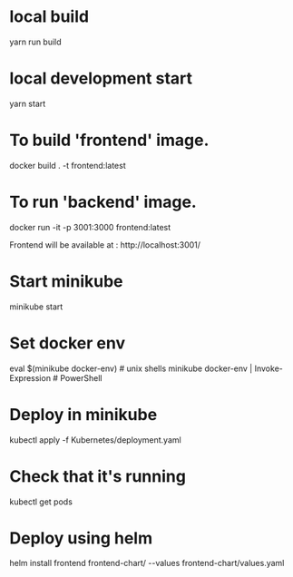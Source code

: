 
# local build
yarn run build

# local development start 
yarn start


# To build 'frontend' image.
docker build . -t frontend:latest

# To run 'backend' image.
docker run -it -p 3001:3000 frontend:latest


Frontend will be available at : http://localhost:3001/


# Start minikube
minikube start

# Set docker env
eval $(minikube docker-env)             # unix shells
minikube docker-env | Invoke-Expression # PowerShell

# Deploy in minikube
kubectl apply -f Kubernetes/deployment.yaml

# Check that it's running
kubectl get pods


# Deploy using helm
helm install frontend frontend-chart/ --values frontend-chart/values.yaml